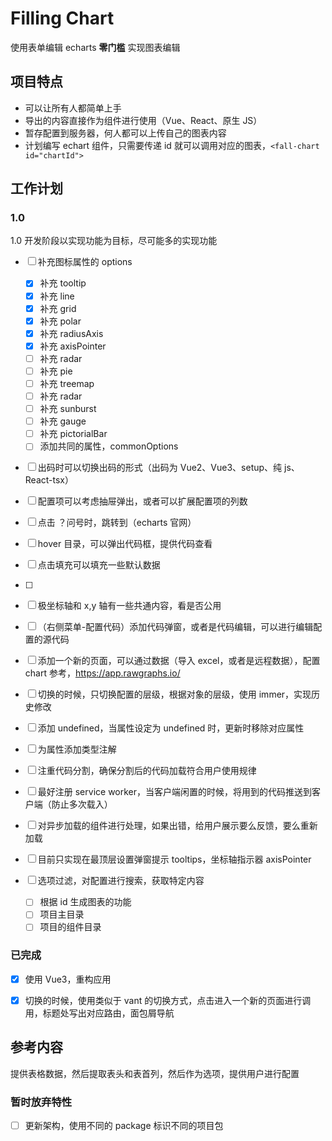 # Filling Chart

使用表单编辑 echarts **零门槛** 实现图表编辑

## 项目特点

- 可以让所有人都简单上手
- 导出的内容直接作为组件进行使用（Vue、React、原生 JS）
- 暂存配置到服务器，何人都可以上传自己的图表内容
- 计划编写 echart 组件，只需要传递 id 就可以调用对应的图表，`<fall-chart id="chartId">`

## 工作计划

### 1.0

1.0 开发阶段以实现功能为目标，尽可能多的实现功能

- [ ] 补充图标属性的 options
  - [x] 补充 tooltip
  - [x] 补充 line
  - [x] 补充 grid
  - [x] 补充 polar
  - [x] 补充 radiusAxis
  - [x] 补充 axisPointer
  - [ ] 补充 radar
  - [ ] 补充 pie
  - [ ] 补充 treemap
  - [ ] 补充 radar
  - [ ] 补充 sunburst
  - [ ] 补充 gauge
  - [ ] 补充 pictorialBar
  - [ ] 添加共同的属性，commonOptions
- [ ] 出码时可以切换出码的形式（出码为 Vue2、Vue3、setup、纯 js、React-tsx）
- [ ] 配置项可以考虑抽屉弹出，或者可以扩展配置项的列数
- [ ] 点击 ？问号时，跳转到（echarts 官网）
- [ ] hover 目录，可以弹出代码框，提供代码查看
- [ ] 点击填充可以填充一些默认数据
- [ ] 
- [ ] 极坐标轴和 x,y 轴有一些共通内容，看是否公用
- [ ] （右侧菜单-配置代码）添加代码弹窗，或者是代码编辑，可以进行编辑配置的源代码
- [ ] 添加一个新的页面，可以通过数据（导入 excel，或者是远程数据），配置 chart 参考，https://app.rawgraphs.io/
- [ ] 切换的时候，只切换配置的层级，根据对象的层级，使用 immer，实现历史修改

- [ ] 添加 undefined，当属性设定为 undefined 时，更新时移除对应属性
- [ ] 为属性添加类型注解
- [ ] 注重代码分割，确保分割后的代码加载符合用户使用规律
- [ ] 最好注册 service worker，当客户端闲置的时候，将用到的代码推送到客户端（防止多次载入）
- [ ] 对异步加载的组件进行处理，如果出错，给用户展示要么反馈，要么重新加载
- [ ] 目前只实现在最顶层设置弹窗提示 tooltips，坐标轴指示器 axisPointer
- [ ] 选项过滤，对配置进行搜索，获取特定内容
  - [ ] 根据 id 生成图表的功能
  - [ ] 项目主目录
  - [ ] 项目的组件目录

### 已完成

- [x] 使用 Vue3，重构应用
- [x] 切换的时候，使用类似于 vant 的切换方式，点击进入一个新的页面进行调用，标题处写出对应路由，面包屑导航


## 参考内容

提供表格数据，然后提取表头和表首列，然后作为选项，提供用户进行配置


### 暂时放弃特性

- [ ] 更新架构，使用不同的 package 标识不同的项目包



